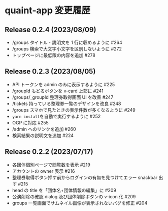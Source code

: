 # quaint-app 変更履歴

## Release 0.2.4 (2023/08/09)

- /groups タイトル・説明文を 1 行に収めるように #264
- /groups 検索で大文字小文字を区別しないように #272
- トップページに最低限の内容を追加 #278

## Release 0.2.3 (2023/08/05)

- API トークンを admin のみに表示するように #225
- /groupId もどるボタンを v-card 上部に #241
- /groups/\_groupId 整理券取得画面 UI を改善 #247
- /tickets 持っている整理券一覧のデザインを改良 #248
- /groups スマホで見たときの表示件数が多くなるように #249
- `yarn install`を自動で実行するように #252
- OGP に対応 #255
- /admin へのリンクを追加 #260
- 検索結果の説明文を追加 #224

## Release 0.2.2 (2023/07/17)

- 各団体個別ページで閲覧数を表示 #219
- アカウントの owner 表示 #216
- 整理券取得ボタン押す前からログインの有無を見つけてエラー snackbar 出す #215
- head の title を「団体名+団体情報の編集」に #209
- 公演削除の確認 dialog 及び団体削除ボタンの v-icon 化 #209
- groups 一覧画面でサムネイル画像が表示されないバグを修正 #204
